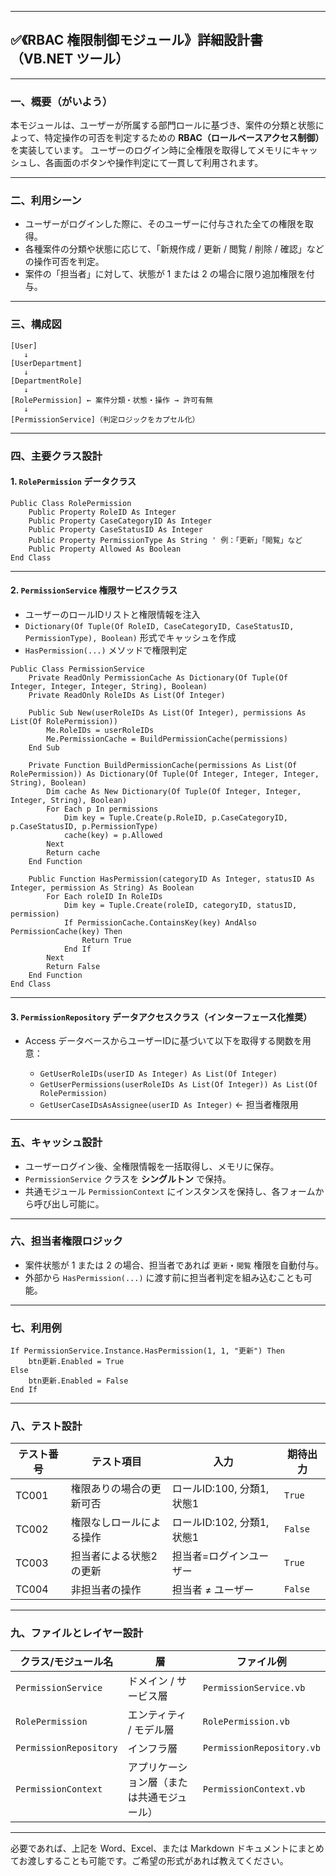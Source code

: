 

---

## ✅《RBAC 権限制御モジュール》詳細設計書（VB.NET ツール）

---

### 一、**概要（がいよう）**

本モジュールは、ユーザーが所属する部門ロールに基づき、案件の分類と状態によって、特定操作の可否を判定するための **RBAC（ロールベースアクセス制御）** を実装しています。
ユーザーのログイン時に全権限を取得してメモリにキャッシュし、各画面のボタンや操作判定にて一貫して利用されます。

---

### 二、**利用シーン**

* ユーザーがログインした際に、そのユーザーに付与された全ての権限を取得。
* 各種案件の分類や状態に応じて、「新規作成 / 更新 / 閲覧 / 削除 / 確認」などの操作可否を判定。
* 案件の「担当者」に対して、状態が 1 または 2 の場合に限り追加権限を付与。

---

### 三、**構成図**

```
[User]
   ↓
[UserDepartment]
   ↓
[DepartmentRole]
   ↓
[RolePermission] ← 案件分類・状態・操作 → 許可有無
   ↓
[PermissionService]（判定ロジックをカプセル化）
```

---

### 四、**主要クラス設計**

#### 1. `RolePermission` データクラス

```vbnet
Public Class RolePermission
    Public Property RoleID As Integer
    Public Property CaseCategoryID As Integer
    Public Property CaseStatusID As Integer
    Public Property PermissionType As String ' 例：「更新」「閲覧」など
    Public Property Allowed As Boolean
End Class
```

---

#### 2. `PermissionService` 権限サービスクラス

* ユーザーのロールIDリストと権限情報を注入
* `Dictionary(Of Tuple(Of RoleID, CaseCategoryID, CaseStatusID, PermissionType), Boolean)` 形式でキャッシュを作成
* `HasPermission(...)` メソッドで権限判定

```vbnet
Public Class PermissionService
    Private ReadOnly PermissionCache As Dictionary(Of Tuple(Of Integer, Integer, Integer, String), Boolean)
    Private ReadOnly RoleIDs As List(Of Integer)

    Public Sub New(userRoleIDs As List(Of Integer), permissions As List(Of RolePermission))
        Me.RoleIDs = userRoleIDs
        Me.PermissionCache = BuildPermissionCache(permissions)
    End Sub

    Private Function BuildPermissionCache(permissions As List(Of RolePermission)) As Dictionary(Of Tuple(Of Integer, Integer, Integer, String), Boolean)
        Dim cache As New Dictionary(Of Tuple(Of Integer, Integer, Integer, String), Boolean)
        For Each p In permissions
            Dim key = Tuple.Create(p.RoleID, p.CaseCategoryID, p.CaseStatusID, p.PermissionType)
            cache(key) = p.Allowed
        Next
        Return cache
    End Function

    Public Function HasPermission(categoryID As Integer, statusID As Integer, permission As String) As Boolean
        For Each roleID In RoleIDs
            Dim key = Tuple.Create(roleID, categoryID, statusID, permission)
            If PermissionCache.ContainsKey(key) AndAlso PermissionCache(key) Then
                Return True
            End If
        Next
        Return False
    End Function
End Class
```

---

#### 3. `PermissionRepository` データアクセスクラス（インターフェース化推奨）

* Access データベースからユーザーIDに基づいて以下を取得する関数を用意：

  * `GetUserRoleIDs(userID As Integer) As List(Of Integer)`
  * `GetUserPermissions(userRoleIDs As List(Of Integer)) As List(Of RolePermission)`
  * `GetUserCaseIDsAsAssignee(userID As Integer)` ← 担当者権限用

---

### 五、**キャッシュ設計**

* ユーザーログイン後、全権限情報を一括取得し、メモリに保存。
* `PermissionService` クラスを **シングルトン** で保持。
* 共通モジュール `PermissionContext` にインスタンスを保持し、各フォームから呼び出し可能に。

---

### 六、**担当者権限ロジック**

* 案件状態が 1 または 2 の場合、担当者であれば `更新`・`閲覧` 権限を自動付与。
* 外部から `HasPermission(...)` に渡す前に担当者判定を組み込むことも可能。

---

### 七、**利用例**

```vbnet
If PermissionService.Instance.HasPermission(1, 1, "更新") Then
    btn更新.Enabled = True
Else
    btn更新.Enabled = False
End If
```

---

### 八、**テスト設計**

| テスト番号 | テスト項目        | 入力                  | 期待出力    |
| ----- | ------------ | ------------------- | ------- |
| TC001 | 権限ありの場合の更新可否 | ロールID:100, 分類1, 状態1 | `True`  |
| TC002 | 権限なしロールによる操作 | ロールID:102, 分類1, 状態1 | `False` |
| TC003 | 担当者による状態2の更新 | 担当者=ログインユーザー        | `True`  |
| TC004 | 非担当者の操作      | 担当者 ≠ ユーザー          | `False` |

---

### 九、**ファイルとレイヤー設計**

| クラス/モジュール名             | 層                     | ファイル例                     |
| ---------------------- | --------------------- | ------------------------- |
| `PermissionService`    | ドメイン / サービス層          | `PermissionService.vb`    |
| `RolePermission`       | エンティティ / モデル層         | `RolePermission.vb`       |
| `PermissionRepository` | インフラ層                 | `PermissionRepository.vb` |
| `PermissionContext`    | アプリケーション層（または共通モジュール） | `PermissionContext.vb`    |

---

必要であれば、上記を Word、Excel、または Markdown ドキュメントにまとめてお渡しすることも可能です。ご希望の形式があれば教えてください。
